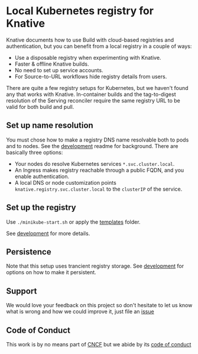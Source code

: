 # Local Kubernetes registry for Knative

Knative documents how to use Build with cloud-based registries and authentication,
but you can benefit from a local registry in a couple of ways:

 * Use a disposable registry when experimenting with Knative.
 * Faster & offline Knative builds.
 * No need to set up service accounts.
 * For Source-to-URL workflows hide registry details from users.

There are quite a few registry setups for Kubernetes,
but we haven't found any that works with Knative.
In-container builds and the tag-to-digest resolution of the Serving reconciler
require the same registry URL to be valid for both build and pull.

## Set up name resolution

You must chose how to make a registry DNS name resolvable both to pods and to nodes.
See the [development](./DEVELOPMENT.md) readme for background.
There are basically three options:

 * Your nodes do resolve Kubernetes services `*.svc.cluster.local`.
 * An Ingress makes registry reachable through a public FQDN, and you enable authentication.
 * A local DNS or node customization points `knative.registry.svc.cluster.local` to the `clusterIP` of the service.

## Set up the registry

Use `./minikube-start.sh` or apply the [templates](./templates) folder.

See [development](./DEVELOPMENT.md) for more details.

## Persistence

Note that this setup uses trancient registry storage.
See [development](./DEVELOPMENT.md) for options on how to make it persistent.

## Support

We would love your feedback on this project so don't hesitate to let us know what is wrong and how we could improve it, just file an [issue](https://github.com/triggermesh/knative-local-registry/issues/new)

## Code of Conduct

This work is by no means part of [CNCF](https://www.cncf.io/) but we abide by its [code of conduct](https://github.com/cncf/foundation/blob/master/code-of-conduct.md)
